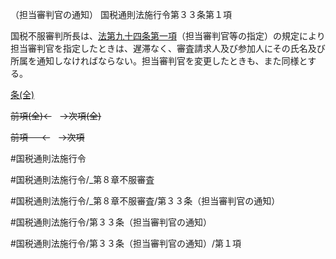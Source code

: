 （担当審判官の通知）
国税通則法施行令第３３条第１項

国税不服審判所長は、[法第九十四条第一項](国税通則法＿＿＿＿＿第９４条第１項)（担当審判官等の指定）の規定により担当審判官を指定したときは、遅滞なく、審査請求人及び参加人にその氏名及び所属を通知しなければならない。担当審判官を変更したときも、また同様とする。

[条(全)](国税通則法施行＿令＿第３３条_.md)

~~前項(全)←~~　~~→次項(全)~~

~~前項 　 ←~~　~~→次項~~



#国税通則法施行令

#国税通則法施行令/_第８章不服審査

#国税通則法施行令/_第８章不服審査/第３３条（担当審判官の通知）

#国税通則法施行令/第３３条（担当審判官の通知）

#国税通則法施行令/第３３条（担当審判官の通知）/第１項

